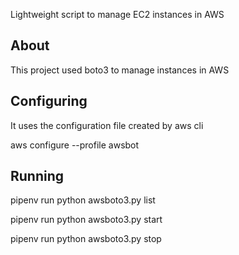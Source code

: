 Lightweight script to manage EC2 instances in AWS

## About

This project used boto3 to manage instances in AWS

## Configuring

It uses the configuration file created by aws cli

aws configure --profile awsbot

## Running

pipenv run python awsboto3.py list

pipenv run python awsboto3.py start

pipenv run python awsboto3.py stop